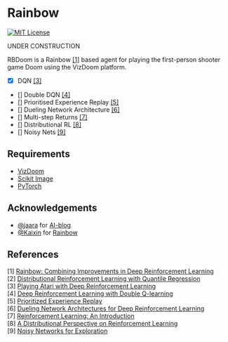 Rainbow
=======
[![MIT License](https://img.shields.io/badge/license-MIT-blue.svg)](LICENSE.md)

UNDER CONSTRUCTION

RBDoom is a Rainbow [[1]](#references) based agent for playing the first-person shooter game Doom using the VizDoom platform.

- [x] DQN [[3]](#references)
- [] Double DQN [[4]](#references)
- [] Prioritised Experience Replay [[5]](#references)
- [] Dueling Network Architecture [[6]](#references)
- [] Multi-step Returns [[7]](#references)
- [] Distributional RL [[8]](#references)
- [] Noisy Nets [[9]](#references)

Requirements
------------

- [VizDoom](http://vizdoom.cs.put.edu.pl/)
- [Scikit Image](http://scikit-image.org/docs/dev/api/skimage.html)
- [PyTorch](http://pytorch.org/)

Acknowledgements
----------------

- [@jaara](https://github.com/jaara) for [AI-blog](https://github.com/jaara/AI-blog)
- [@Kaixin](https://github.com/Kaixhin) for [Rainbow](https://github.com/Kaixhin/Rainbow)

References
----------

[1] [Rainbow: Combining Improvements in Deep Reinforcement Learning](https://arxiv.org/abs/1710.02298)  
[2] [Distributional Reinforcement Learning with Quantile Regression](https://arxiv.org/abs/1710.10044)  
[3] [Playing Atari with Deep Reinforcement Learning](http://arxiv.org/abs/1312.5602)  
[4] [Deep Reinforcement Learning with Double Q-learning](http://arxiv.org/abs/1509.06461)  
[5] [Prioritized Experience Replay](http://arxiv.org/abs/1511.05952)  
[6] [Dueling Network Architectures for Deep Reinforcement Learning](http://arxiv.org/abs/1511.06581)  
[7] [Reinforcement Learning: An Introduction](http://www.incompleteideas.net/sutton/book/ebook/the-book.html)  
[8] [A Distributional Perspective on Reinforcement Learning](https://arxiv.org/abs/1707.06887)  
[9] [Noisy Networks for Exploration](https://arxiv.org/abs/1706.10295)  